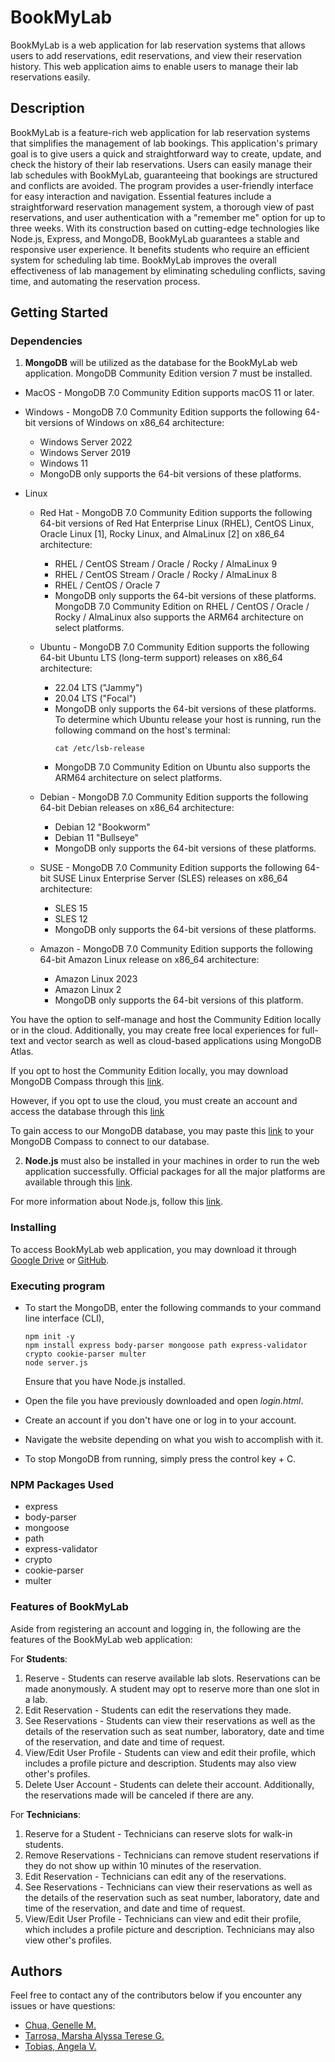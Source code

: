 # BookMyLab

BookMyLab is a web application for lab reservation systems that allows users to add reservations, edit reservations, and view their reservation history. This web application aims to enable users to manage their lab reservations easily.

## Description

BookMyLab is a feature-rich web application for lab reservation systems that simplifies the management of lab bookings. This application's primary goal is to give users a quick and straightforward way to create, update, and check the history of their lab reservations. Users can easily manage their lab schedules with BookMyLab, guaranteeing that bookings are structured and conflicts are avoided. The program provides a user-friendly interface for easy interaction and navigation. Essential features include a straightforward reservation management system, a thorough view of past reservations, and user authentication with a "remember me" option for up to three weeks. With its construction based on cutting-edge technologies like Node.js, Express, and MongoDB, BookMyLab guarantees a stable and responsive user experience. It benefits students who require an efficient system for scheduling lab time. BookMyLab improves the overall effectiveness of lab management by eliminating scheduling conflicts, saving time, and automating the reservation process.

## Getting Started

### Dependencies
1. **MongoDB** will be utilized as the database for the BookMyLab web application. MongoDB Community Edition version 7 must be installed.

* MacOS - MongoDB 7.0 Community Edition supports macOS 11 or later.

* Windows - MongoDB 7.0 Community Edition supports the following 64-bit versions of Windows on x86_64 architecture: 
    * Windows Server 2022
    * Windows Server 2019
    * Windows 11 
    * MongoDB only supports the 64-bit versions of these platforms.

* Linux
    * Red Hat - MongoDB 7.0 Community Edition supports the following 64-bit versions of Red Hat Enterprise Linux (RHEL), CentOS Linux, Oracle Linux [1], Rocky Linux, and AlmaLinux [2] on x86_64 architecture:
        * RHEL / CentOS Stream / Oracle / Rocky / AlmaLinux 9
        * RHEL / CentOS Stream / Oracle / Rocky / AlmaLinux 8
        * RHEL / CentOS / Oracle 7
        * MongoDB only supports the 64-bit versions of these platforms. MongoDB 7.0 Community Edition on RHEL / CentOS / Oracle / Rocky / AlmaLinux also supports the ARM64 architecture on select platforms. 

    * Ubuntu - MongoDB 7.0 Community Edition supports the following 64-bit Ubuntu LTS (long-term support) releases on x86_64 architecture:
        * 22.04 LTS ("Jammy")
        * 20.04 LTS ("Focal")
        * MongoDB only supports the 64-bit versions of these platforms. To determine which Ubuntu release your host is running, run the following command on the host's terminal:
            ```
            cat /etc/lsb-release
            ```
        * MongoDB 7.0 Community Edition on Ubuntu also supports the ARM64 architecture on select platforms.
    * Debian - MongoDB 7.0 Community Edition supports the following 64-bit Debian releases on x86_64 architecture:
        * Debian 12 "Bookworm"
        * Debian 11 "Bullseye"
        * MongoDB only supports the 64-bit versions of these platforms.

    * SUSE - MongoDB 7.0 Community Edition supports the following 64-bit SUSE Linux Enterprise Server (SLES) releases on x86_64 architecture:
        * SLES 15
        * SLES 12
        * MongoDB only supports the 64-bit versions of these platforms.

    * Amazon - MongoDB 7.0 Community Edition supports the following 64-bit Amazon Linux release on x86_64 architecture:
        * Amazon Linux 2023
        * Amazon Linux 2
        * MongoDB only supports the 64-bit versions of this platform.

You have the option to self-manage and host the Community Edition locally or in the cloud. Additionally, you may create free local experiences for full-text and vector search as well as cloud-based applications using MongoDB Atlas.

If you opt to host the Community Edition locally, you may download MongoDB Compass through this [link](https://www.mongodb.com/docs/compass/current/install/).

However, if you opt to use the cloud, you must create an account and access the database through this [link](https://account.mongodb.com/account/register?_ga=2.232786590.1042261310.1720516851-2116443035.1717582412&_gac=1.254493434.1720615095.CjwKCAjw4ri0BhAvEiwA8oo6FyWi4GZGXj_8Hfx_TOynE03VMh_Wl5-0cz5jRSQyhi7SSXJ5P7jQRxoCQj4QAvD_BwE)

To gain access to our MongoDB database, you may paste this [link](mongodb+srv://member2:gmaMPd4t4b4se@cluster0.1cvdsh7.mongodb.net/) to your MongoDB Compass to connect to our database.

2. **Node.js** must also be installed in your machines in order to run the web application successfully. Official packages for all the major platforms are available through this [link](https://nodejs.org/download/).

For more information about Node.js, follow this [link](https://nodejs.org/en/learn/getting-started/introduction-to-nodejs).

### Installing
To access BookMyLab web application, you may download it through [Google Drive](https://drive.google.com/drive/folders/1QTH2ZntcVWvSNKylNIwiu2YCa3H5ABEa?usp=sharing) or [GitHub](https://github.com/tobylanx/CCAPDEV_GMA-MP.git). 

### Executing program
* To start the MongoDB, enter the following commands to your command line interface (CLI),
    ```
    npm init -y
    npm install express body-parser mongoose path express-validator crypto cookie-parser multer 
    node server.js 
    ```
    Ensure that you have Node.js installed.

* Open the file you have previously downloaded and open _login.html_. 
* Create an account if you don't have one or log in to your account.
* Navigate the website depending on what you wish to accomplish with it.
* To stop MongoDB from running, simply press the control key + C.

### NPM Packages Used
* express
* body-parser
* mongoose
* path
* express-validator
* crypto
* cookie-parser
* multer

### Features of BookMyLab
Aside from registering an account and logging in, the following are the features of the BookMyLab web application:

For **Students**:
1. Reserve - Students can reserve available lab slots. Reservations can be made anonymously. A student may opt to reserve more than one slot in a lab.
2. Edit Reservation - Students can edit the reservations they made.
3. See Reservations - Students can view their reservations as well as the details of the reservation such as seat number, laboratory, date and time of the reservation, and date and time of request.
4. View/Edit User Profile - Students can view and edit their profile, which includes a profile picture and description. Students may also view other's profiles.
5. Delete User Account - Students can delete their account. Additionally, the reservations made will be canceled if there are any.

For **Technicians**:
1. Reserve for a Student - Technicians can reserve slots for walk-in students.
2. Remove Reservations - Technicians can remove student reservations if they do not show up within 10 minutes of the reservation.
3. Edit Reservation - Technicians can edit any of the reservations.
4. See Reservations - Technicians can view their reservations as well as the details of the reservation such as seat number, laboratory, date and time of the reservation, and date and time of request.
5. View/Edit User Profile - Technicians can view and edit their profile, which includes a profile picture and description. Technicians may also view other's profiles.


## Authors
Feel free to contact any of the contributors below if you encounter any issues or have questions:
* [Chua, Genelle M.](genelle_chua@dlsu.edu.ph)
* [Tarrosa, Marsha Alyssa Terese G.](marsha_tarrosa@dlsu.edu.ph)
* [Tobias, Angela V.](angela_tobias@dlsu.edu.ph)




